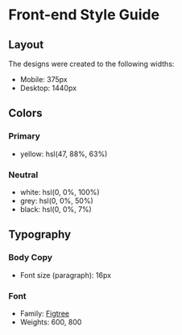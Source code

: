 # Front-end Style Guide

## Layout

The designs were created to the following widths:

- Mobile: 375px
- Desktop: 1440px

## Colors

### Primary

- yellow: hsl(47, 88%, 63%)

### Neutral

- white: hsl(0, 0%, 100%)
- grey: hsl(0, 0%, 50%)
- black: hsl(0, 0%, 7%)

## Typography

### Body Copy

- Font size (paragraph): 16px

### Font

- Family: [Figtree](https://fonts.google.com/specimen/Figtree)
- Weights: 600, 800
